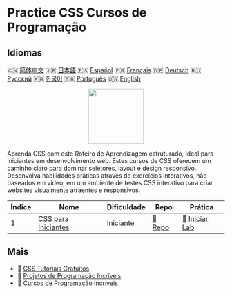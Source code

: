 # Practice CSS Cursos de Programação

## Idiomas

🇨🇳 [简体中文](README_zh.md) 🇯🇵 [日本語](README_ja.md) 🇪🇸 [Español](README_es.md) 🇫🇷 [Français](README_fr.md) 🇩🇪 [Deutsch](README_de.md) 🇷🇺 [Русский](README_ru.md) 🇰🇷 [한국어](README_ko.md) 🇧🇷 [Português](README_pt.md) 🇺🇸 [English](README.md) 

<div align="center">
<img width="128px" src="https://file.labex.io/path/YheSJQuYYCNJ.png">
</div>

Aprenda CSS com este Roteiro de Aprendizagem estruturado, ideal para iniciantes em desenvolvimento web. Estes cursos de CSS oferecem um caminho claro para dominar seletores, layout e design responsivo. Desenvolva habilidades práticas através de exercícios interativos, não baseados em vídeo, em um ambiente de testes CSS interativo para criar websites visualmente atraentes e responsivos.

|   Índice | Nome                                                                 | Dificuldade   | Repo                                                       | Prática                                                         |
|----------|----------------------------------------------------------------------|---------------|------------------------------------------------------------|-----------------------------------------------------------------|
|        1 | [CSS para Iniciantes](https://labex.io/pt/courses/css-for-beginners) | Iniciante     | [🔗 Repo](https://github.com/labex-labs/css-for-beginners) | [🚀 Iniciar Lab](https://labex.io/pt/courses/css-for-beginners) |

## Mais

- 🔗 [CSS Tutoriais Gratuitos](https://github.com/labex-labs/css-free-tutorials)
- 🔗 [Projetos de Programação Incríveis](https://github.com/labex-labs/awesome-programming-projects)
- 🔗 [Cursos de Programação Incríveis](https://github.com/labex-labs/awesome-programming-courses)

